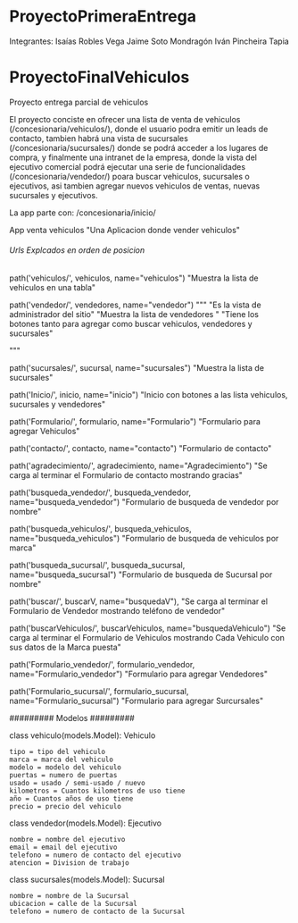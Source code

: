 # ProyectoPrimeraEntrega
Integrantes:
Isaías Robles Vega
Jaime Soto Mondragón
Iván Pincheira Tapia

# ProyectoFinalVehiculos
Proyecto entrega parcial de vehiculos

El proyecto conciste en ofrecer una lista de venta de vehiculos (/concesionaria/vehiculos/), donde el usuario
podra emitir un leads de contacto, tambien habrá una vista de sucursales (/concesionaria/sucursales/) donde se podrá acceder a los lugares de compra, y finalmente una intranet de la empresa, donde la vista del ejecutivo comercial podrá ejecutar una serie de funcionalidades (/concesionaria/vendedor/) poara buscar vehiculos, sucursales o ejecutivos, asi tambien agregar nuevos vehiculos de ventas, nuevas sucursales y ejecutivos.

La app parte con: /concesionaria/inicio/

App venta vehiculos
"Una Aplicacion donde vender vehiculos"


###### Urls Explcados en orden de posicion ######

path('vehiculos/', vehiculos, name="vehiculos")
"Muestra la lista de vehiculos en una tabla"

path('vendedor/', vendedores, name="vendedor")
"""
"Es la vista de administrador del sitio"
"Muestra la lista de vendedores "
"Tiene los botones tanto para agregar como buscar vehiculos, vendedores y sucursales"

"""

path('sucursales/', sucursal, name="sucursales")
"Muestra la lista de sucursales"

path('Inicio/', inicio, name="inicio")
"Inicio con botones a las lista vehiculos, sucursales y vendedores"

path('Formulario/', formulario, name="Formulario")
"Formulario para agregar Vehiculos"

path('contacto/', contacto, name="contacto")
"Formulario de contacto"

path('agradecimiento/', agradecimiento, name="Agradecimiento")
"Se carga al terminar el Formulario de contacto mostrando gracias"

path('busqueda_vendedor/', busqueda_vendedor, name="busqueda_vendedor")
"Formulario de busqueda de vendedor por nombre"

path('busqueda_vehiculos/', busqueda_vehiculos, name="busqueda_vehiculos")
"Formulario de busqueda de vehiculos por marca"

path('busqueda_sucursal/', busqueda_sucursal, name="busqueda_sucursal")
"Formulario de busqueda de Sucursal por nombre"

path('buscar/', buscarV, name="busquedaV"),
"Se carga al terminar el Formulario de Vendedor mostrando teléfono de vendedor"

path('buscarVehiculos/', buscarVehiculos, name="busquedaVehiculo")
"Se carga al terminar el Formulario de Vehiculos mostrando Cada Vehiculo con sus datos de la Marca puesta"

path('Formulario_vendedor/', formulario_vendedor, name="Formulario_vendedor")
"Formulario para agregar Vendedores"

path('Formulario_sucursal/', formulario_sucursal, name="Formulario_sucursal")
"Formulario para agregar Surcursales"


######### Modelos #########

class vehiculo(models.Model): Vehiculo

    tipo = tipo del vehiculo
    marca = marca del vehiculo
    modelo = modelo del vehiculo
    puertas = numero de puertas
    usado = usado / semi-usado / nuevo
    kilometros = Cuantos kilometros de uso tiene
    año = Cuantos años de uso tiene
    precio = precio del vehiculo

class vendedor(models.Model): Ejecutivo

    nombre = nombre del ejecutivo
    email = email del ejecutivo
    telefono = numero de contacto del ejecutivo
    atencion = Division de trabajo

class sucursales(models.Model): Sucursal

    nombre = nombre de la Sucursal
    ubicacion = calle de la Sucursal
    telefono = numero de contacto de la Sucursal
